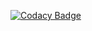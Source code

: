 [![Codacy Badge](https://app.codacy.com/project/badge/Grade/6bdc075b91e648a6aea32aab2d7d0db4)](https://www.codacy.com/gh/99002520/MINI-PROJECT-LINUX/dashboard?utm_source=github.com&amp;utm_medium=referral&amp;utm_content=99002520/MINI-PROJECT-LINUX&amp;utm_campaign=Badge_Grade)
